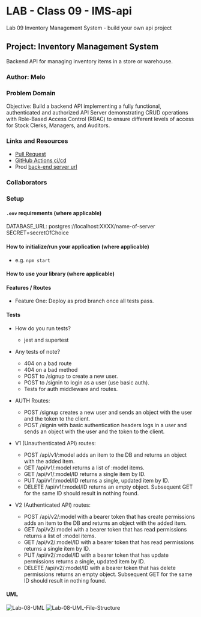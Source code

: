 # LAB - Class 09 - IMS-api

Lab 09 Inventory Management System - build your own api project

## Project: Inventory Management System

Backend API for managing inventory items in a store or warehouse.

### Author: Melo

### Problem Domain

Objective: Build a backend API implementing a fully functional, authenticated and authorized API Server demonstrating CRUD operations with Role-Based Access Control (RBAC) to ensure different levels of access for Stock Clerks, Managers, and Auditors.

### Links and Resources

- [Pull Request](https://github.com/MelodicXP/auth-api/pulls)
- [GitHub Actions ci/cd](https://github.com/MelodicXP/auth-api/actions)
- Prod [back-end server url](https://auth-api-1n5k.onrender.com)

### Collaborators

### Setup

#### `.env` requirements (where applicable)

DATABASE_URL: postgres://localhost:XXXX/name-of-server
SECRET=secretOfChoice

#### How to initialize/run your application (where applicable)

- e.g. `npm start`

#### How to use your library (where applicable)

#### Features / Routes

- Feature One: Deploy as prod branch once all tests pass.

#### Tests

- How do you run tests?
  - jest and supertest

- Any tests of note?
  - 404 on a bad route
  - 404 on a bad method
  - POST to /signup to create a new user.
  - POST to /signin to login as a user (use basic auth).
  - Tests for auth middleware and routes.

- AUTH Routes:
  - POST /signup creates a new user and sends an object with the user and the token to the client.
  - POST /signin with basic authentication headers logs in a user and sends an object with the user and the token to the client.

- V1 (Unauthenticated API) routes:
  - POST /api/v1/:model adds an item to the DB and returns an object with the added item.
  - GET /api/v1/:model returns a list of :model items.
  - GET /api/v1/:model/ID returns a single item by ID.
  - PUT /api/v1/:model/ID returns a single, updated item by ID.
  - DELETE /api/v1/:model/ID returns an empty object. Subsequent GET for the same ID should result in nothing found.  

- V2 (Authenticated API) routes:
  - POST /api/v2/:model with a bearer token that has create permissions adds an item to the DB and returns an object with the added item.
  - GET /api/v2/:model with a bearer token that has read permissions returns a list of :model items.
  - GET /api/v2/:model/ID with a bearer token that has read permissions returns a single item by ID.
  - PUT /api/v2/:model/ID with a bearer token that has update permissions returns a single, updated item by ID.
  - DELETE /api/v2/:model/ID with a bearer token that has delete permissions returns an empty object. Subsequent GET for the same ID should result in nothing found.

#### UML

![Lab-08-UML](./assets/auth-api-UML.png)
![Lab-08-UML-File-Structure](./assets/lab-08-file-structure.png)
